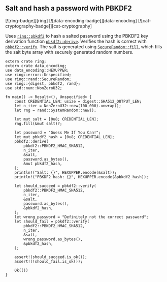 <a name="ex-pbkdf2"></a>
## Salt and hash a password with PBKDF2

[![ring-badge]][ring] [![data-encoding-badge]][data-encoding] [![cat-cryptography-badge]][cat-cryptography]

Uses [`ring::pbkdf2`] to hash a salted password using the PBKDF2 key derivation
function [`pbkdf2::derive`].  Verifies the hash is correct with
[`pbkdf2::verify`]. The salt is generated using
[`SecureRandom::fill`], which fills the salt byte array with
securely generated random numbers.

```rust,edition2018
extern crate ring;
extern crate data_encoding;
use data_encoding::HEXUPPER;
use ring::error::Unspecified;
use ring::rand::SecureRandom;
use ring::{digest, pbkdf2, rand};
use std::num::NonZeroU32;

fn main() -> Result<(), Unspecified> {
    const CREDENTIAL_LEN: usize = digest::SHA512_OUTPUT_LEN;
    let n_iter = NonZeroU32::new(100_000).unwrap();
    let rng = rand::SystemRandom::new();

    let mut salt = [0u8; CREDENTIAL_LEN];
    rng.fill(&mut salt)?;

    let password = "Guess Me If You Can!";
    let mut pbkdf2_hash = [0u8; CREDENTIAL_LEN];
    pbkdf2::derive(
        pbkdf2::PBKDF2_HMAC_SHA512,
        n_iter,
        &salt,
        password.as_bytes(),
        &mut pbkdf2_hash,
    );
    println!("Salt: {}", HEXUPPER.encode(&salt));
    println!("PBKDF2 hash: {}", HEXUPPER.encode(&pbkdf2_hash));

    let should_succeed = pbkdf2::verify(
        pbkdf2::PBKDF2_HMAC_SHA512,
        n_iter,
        &salt,
        password.as_bytes(),
        &pbkdf2_hash,
    );
    let wrong_password = "Definitely not the correct password";
    let should_fail = pbkdf2::verify(
        pbkdf2::PBKDF2_HMAC_SHA512,
        n_iter,
        &salt,
        wrong_password.as_bytes(),
        &pbkdf2_hash,
    );

    assert!(should_succeed.is_ok());
    assert!(!should_fail.is_ok());

    Ok(())
}
```

[`pbkdf2::derive`]: https://briansmith.org/rustdoc/ring/pbkdf2/fn.derive.html
[`pbkdf2::verify`]: https://briansmith.org/rustdoc/ring/pbkdf2/fn.verify.html
[`ring::pbkdf2`]: https://briansmith.org/rustdoc/ring/pbkdf2/index.html
[`SecureRandom::fill`]: https://briansmith.org/rustdoc/ring/rand/trait.SecureRandom.html#tymethod.fill

